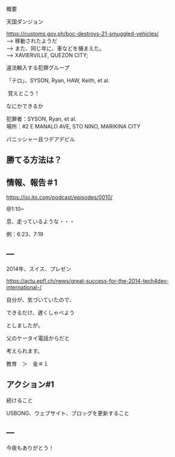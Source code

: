 概要

天国ダンジョン

https://customs.gov.ph/boc-destroys-21-smuggled-vehicles/<br/>
—> 移動されたようだ<br/>
—> また、同じ年に、車などを捕まえた。<br/>
—> XAVIERVILLE, QUEZON CITY;

違法輸入する犯罪グループ

「テロ」、SYSON, Ryan, HAW, Keith, et al.

 覚えとこう！

なにかできるか

犯罪者：SYSON, Ryan, et al.<br/>
場所：#2 E MANALO AVE, STO NINO, MARIKINA CITY

パニッシャー且つデアデビル

## 勝てる方法は？

## 情報、報告＃1

https://joi.ito.com/podcast/episodes/0010/

@1:10~

息、走っているような・・・

例：6:23、7:19

## —

2014年、スイス、プレゼン

https://actu.epfl.ch/news/great-success-for-the-2014-tech4dev-international-/

自分が、気づいていたので、

できるだけ、遅くしゃべよう

としましたが。

父のケータイ電話からだと

考えられます。

教育　＞　金＃１

## アクション#1

続けること

USBONG、ウェブサイト、ブロッグを更新すること

## —

今夜もありがとう！
